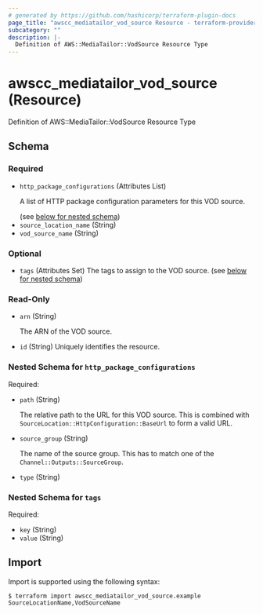 ```yaml
---
# generated by https://github.com/hashicorp/terraform-plugin-docs
page_title: "awscc_mediatailor_vod_source Resource - terraform-provider-awscc"
subcategory: ""
description: |-
  Definition of AWS::MediaTailor::VodSource Resource Type
---
```


# awscc_mediatailor_vod_source (Resource)

Definition of AWS::MediaTailor::VodSource Resource Type



<!-- schema generated by tfplugindocs -->
## Schema

### Required

- `http_package_configurations` (Attributes List) <p>A list of HTTP package configuration parameters for this VOD source.</p> (see [below for nested schema](#nestedatt--http_package_configurations))
- `source_location_name` (String)
- `vod_source_name` (String)

### Optional

- `tags` (Attributes Set) The tags to assign to the VOD source. (see [below for nested schema](#nestedatt--tags))

### Read-Only

- `arn` (String) <p>The ARN of the VOD source.</p>
- `id` (String) Uniquely identifies the resource.

<a id="nestedatt--http_package_configurations"></a>
### Nested Schema for `http_package_configurations`

Required:

- `path` (String) <p>The relative path to the URL for this VOD source. This is combined with <code>SourceLocation::HttpConfiguration::BaseUrl</code> to form a valid URL.</p>
- `source_group` (String) <p>The name of the source group. This has to match one of the <code>Channel::Outputs::SourceGroup</code>.</p>
- `type` (String)


<a id="nestedatt--tags"></a>
### Nested Schema for `tags`

Required:

- `key` (String)
- `value` (String)

## Import

Import is supported using the following syntax:

```shell
$ terraform import awscc_mediatailor_vod_source.example SourceLocationName,VodSourceName
```
